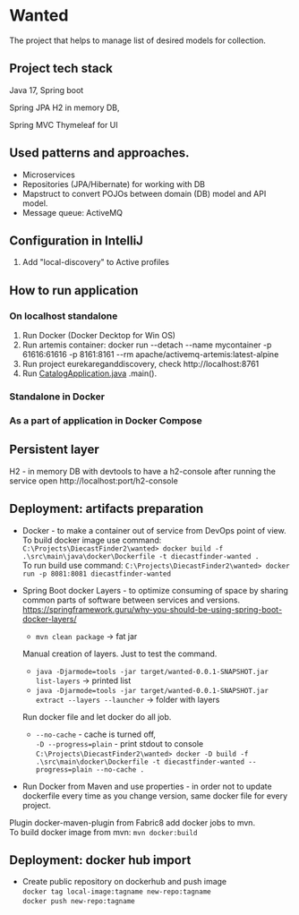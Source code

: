 # Wanted

The project that helps to manage list of desired models for collection.
## Project tech stack
Java 17,
Spring boot

Spring JPA
H2 in memory DB,

Spring MVC
Thymeleaf for UI

## Used patterns and approaches.
* Microservices
* Repositories (JPA/Hibernate) for working with DB
* Mapstruct to convert POJOs between domain (DB) model and API model.
* Message queue: ActiveMQ

## Configuration in IntelliJ
1. Add "local-discovery" to Active profiles

## How to run application
### On localhost standalone
1. Run Docker (Docker Decktop for Win OS)
2. Run artemis container: docker run --detach --name mycontainer -p 61616:61616 -p 8161:8161 --rm apache/activemq-artemis:latest-alpine
3. Run project eurekareganddiscovery, check http://localhost:8761
4. Run [CatalogApplication.java](src%2Fmain%2Fjava%2Forg%2Fdiecastfinder%2Fcatalog%2FCatalogApplication.java) .main().

### Standalone in Docker

### As a part of application in Docker Compose

## Persistent layer
H2 - in memory DB with devtools to have a h2-console
after running the service open http://localhost:port/h2-console

## Deployment: artifacts preparation
* Docker - to make a container out of service from DevOps point of view.<br>
To build docker image use command:
`C:\Projects\DiecastFinder2\wanted> docker build -f .\src\main\java\docker\Dockerfile -t diecastfinder-wanted .`
<br>To run build use command:
`C:\Projects\DiecastFinder2\wanted> docker run -p 8081:8081 diecastfinder-wanted`


* Spring Boot docker Layers - to optimize consuming of space by sharing common parts of software between services and versions.
  https://springframework.guru/why-you-should-be-using-spring-boot-docker-layers/
  * `mvn clean package` -> fat jar 
  
  Manual creation of layers. Just to test the command.
  * `java -Djarmode=tools -jar target/wanted-0.0.1-SNAPSHOT.jar list-layers` -> printed list
  * `java -Djarmode=tools -jar target/wanted-0.0.1-SNAPSHOT.jar extract --layers --launcher` -> folder with layers
  
  Run docker file and let docker do all job.
  * `--no-cache` - cache is turned off,<br>
    `-D --progress=plain` - print stdout to console<br>
    `C:\Projects\DiecastFinder2\wanted> docker -D build -f .\src\main\docker\Dockerfile -t diecastfinder-wanted --progress=plain --no-cache .`
   

* Run Docker from Maven and use properties - in order not to update dockerfile every time as you change version, same docker file for every project.<br>

Plugin docker-maven-plugin from Fabric8 add docker jobs to mvn.<br>
To build docker image from mvn: `mvn docker:build`

## Deployment: docker hub import
* Create public repository on dockerhub and push image<br>
`docker tag local-image:tagname new-repo:tagname`<br>
`docker push new-repo:tagname` 